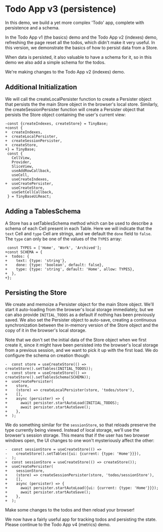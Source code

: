 # Todo App v3 (persistence)

In this demo, we build a yet more complex 'Todo' app, complete with persistence
and a schema.

In the Todo App v1 (the basics) demo and the Todo App v2 (indexes) demo,
refreshing the page reset all the todos, which didn't make it very useful. In
this version, we demonstrate the basics of how to persist data from a Store.

When data is persisted, it also valuable to have a schema for it, so in this
demo we also add a simple schema for the todos.

We're making changes to the Todo App v2 (indexes) demo.

[base]: # 'Todo App v2 (indexes)'

## Additional Initialization

We will call the createLocalPersister function to create a Persister
object that persists the the main Store object in the browser's local store.
Similarly, the createSessionPersister function will create a Persister
object that persists the Store object containing the user's current view:

```diff-js
-const {createIndexes, createStore} = TinyBase;
+const {
+  createIndexes,
+  createLocalPersister,
+  createSessionPersister,
+  createStore,
+} = TinyBase;
 const {
   CellView,
   Provider,
   SliceView,
   useAddRowCallback,
   useCell,
   useCreateIndexes,
+  useCreatePersister,
   useCreateStore,
   useSetCellCallback,
 } = TinyBaseUiReact;
```

## Adding a TablesSchema

A Store has a setTablesSchema method which can be used to describe a schema of
each Cell present in each Table. Here we will indicate that the `text` Cell and
`type` Cell are strings, and we default the `done` field to `false`. The `type`
can only be one of the values of the `TYPES` array:

```diff-js
 const TYPES = ['Home', 'Work', 'Archived'];
+const SCHEMA = {
+  todos: {
+    text: {type: 'string'},
+    done: {type: 'boolean', default: false},
+    type: {type: 'string', default: 'Home', allow: TYPES},
+  },
+};
```

## Persisting the Store

We create and memoize a Persister object for the main Store object. We'll start
it auto-loading from the browser's local storage immediately, but we can also
provide `INITIAL_TODOS` as a default if nothing has been previously saved. We
also set the Persister object to auto-save, creating a continuous
synchronization between the in-memory version of the Store object and the copy
of it in the browser's local storage.

Note that we don't set the initial data of the Store object when we first create
it, since it might have been persisted into the browser's local storage from a
previous session, and we want to pick it up with the first load. We do configure
the schema on creation though:

```diff-js
-  const store = useCreateStore(() => createStore().setTables(INITIAL_TODOS));
+  const store = useCreateStore(() => createStore().setTablesSchema(SCHEMA));
+  useCreatePersister(
+    store,
+    (store) => createLocalPersister(store, 'todos/store'),
+    [],
+    async (persister) => {
+      await persister.startAutoLoad(INITIAL_TODOS);
+      await persister.startAutoSave();
+    },
+  );
```

We do something similar for the `sessionStore`, so that reloads preserve the
type currently being viewed. Instead of local storage, we'll use the browser's
session storage. This means that if the user has two browser windows open, the
UI changes to one won't mysteriously affect the other:

```diff-js
-  const sessionStore = useCreateStore(() =>
-    createStore().setTables({ui: {current: {type: 'Home'}}}),
-  );
+  const sessionStore = useCreateStore(() => createStore());
+  useCreatePersister(
+    sessionStore,
+    (store) => createSessionPersister(store, 'todos/sessionStore'),
+    [],
+    async (persister) => {
+      await persister.startAutoLoad({ui: {current: {type: 'Home'}}});
+      await persister.startAutoSave();
+    },
+  );
```

Make some changes to the todos and then reload your browser!

We now have a fairly useful app for tracking todos and persisting the state. Please continue to the Todo App v4 (metrics) demo.
